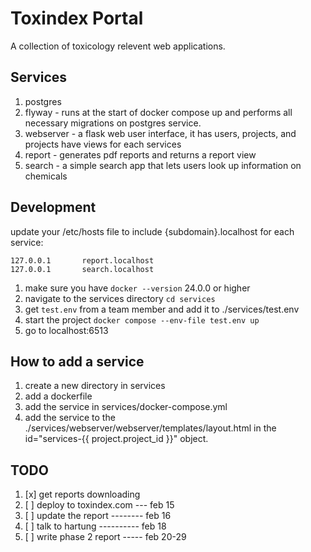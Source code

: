 # Toxindex Portal
A collection of toxicology relevent web applications.

## Services
1. postgres
2. flyway - runs at the start of docker compose up and performs all necessary migrations on postgres service.
3. webserver - a flask web user interface, it has users, projects, and projects have views for each services
4. report - generates pdf reports and returns a report view
5. search - a simple search app that lets users look up information on chemicals

## Development
update your /etc/hosts file to include {subdomain}.localhost for each service:
```
127.0.0.1       report.localhost
127.0.0.1       search.localhost
```
1. make sure you have `docker --version` 24.0.0 or higher
2. navigate to the services directory `cd services`
3. get `test.env` from a team member and add it to ./services/test.env
3. start the project `docker compose --env-file test.env up`
4. go to localhost:6513

## How to add a service
1. create a new directory in services
2. add a dockerfile
3. add the service in services/docker-compose.yml
4. add the service to the ./services/webserver/webserver/templates/layout.html in the id="services-{{ project.project_id }}" object. 

## TODO
1. [x] get reports downloading
2. [ ] deploy to toxindex.com --- feb 15
2. [ ] update the report -------- feb 16
3. [ ] talk to hartung ---------- feb 18
4. [ ] write phase 2 report ----- feb 20-29
